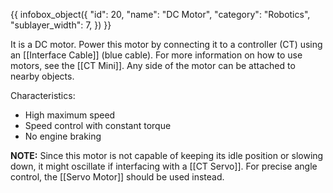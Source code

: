 {{ infobox_object({
	"id": 20,
	"name": "DC Motor",
	"category": "Robotics",
	"sublayer_width": 7,
}) }}

It is a DC motor. Power this motor by connecting it to a controller (CT) using an [[Interface Cable]] (blue cable). For more information on how to use motors, see the [[CT Mini]]. Any side of the motor can be attached to nearby objects.

Characteristics:
* High maximum speed
* Speed control with constant torque
* No engine braking

**NOTE:** Since this motor is not capable of keeping its idle position or slowing down, it might oscillate if interfacing with a [[CT Servo]]. For precise angle control, the [[Servo Motor]] should be used instead.
